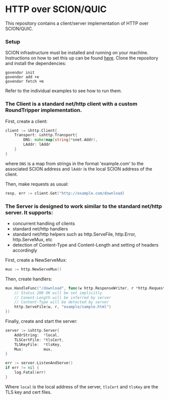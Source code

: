 # HTTP over SCION/QUIC

This repository contains a client/server implementation of HTTP over SCION/QUIC.

### Setup

SCION infrastructure must be installed and running on your machine. Instructions on how to set this up can be found [here](https://github.com/netsec-ethz/netsec-scion).
Clone the repository and install the dependencies:

```
govendor init
govendor add +e
govendor fetch +m
```

Refer to the individual examples to see how to run them.

### The Client is a standard net/http client with a custom RoundTripper implementation.

First, create a client:
```Go
client := &http.Client{
    Transport: &shttp.Transport{
        DNS: make(map[string]*snet.Addr),
        LAddr: lAddr
    }
}
```

where `DNS` is a map from strings in the format 'example.com' to the associated SCION address and `lAddr` is the local SCION address of the client.

Then, make requests as usual:
```Go
resp, err := client.Get("http://example.com/download)
```


### The Server is designed to work similar to the standard net/http server. It supports:

* concurrent handling of clients
* standard net/http handlers
* standard net/http helpers such as http.ServeFile, http.Error, http.ServeMux, etc
* detection of Content-Type and Content-Length and setting of headers accordingly

First, create a NewServeMux:
```Go
mux := http.NewServeMux()
```
Then, create handlers:
```Go
mux.HandleFunc("/download", func(w http.ResponseWriter, r *http.Request) {
	// Status 200 OK will be set implicitly
	// Conent-Length will be inferred by server
	// Content-Type will be detected by server
	http.ServeFile(w, r, "example/sample.html")
})
```

Finally, create and start the server:
```Go
server := &shttp.Server{
	AddrString:  *local,
	TLSCertFile: *tlsCert,
	TLSKeyFile:  *tlsKey,
	Mux:         mux,
}

err := server.ListenAndServe()
if err != nil {
	log.Fatal(err)
}

```

Where `local` is the local address of the server, `tlsCert` and `tlsKey` are the TLS key and cert files.
